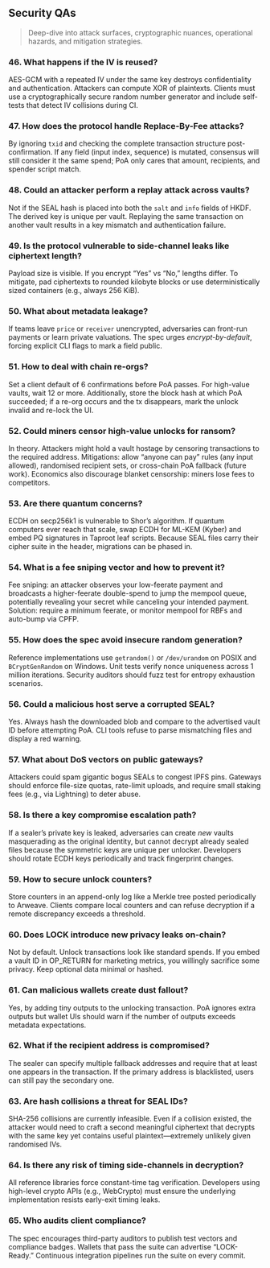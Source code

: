 ## Security QAs
> Deep-dive into attack surfaces, cryptographic nuances, operational hazards, and mitigation strategies.

### 46. What happens if the **IV** is reused?  
AES-GCM with a repeated IV under the same key destroys confidentiality and authentication. Attackers can compute XOR of plaintexts. Clients must use a cryptographically secure random number generator and include self-tests that detect IV collisions during CI.  

### 47. How does the protocol handle **Replace-By-Fee** attacks?  
By ignoring `txid` and checking the complete transaction structure post-confirmation. If any field (input index, sequence) is mutated, consensus will still consider it the same spend; PoA only cares that amount, recipients, and spender script match.  

### 48. Could an attacker perform a **replay attack** across vaults?  
Not if the SEAL hash is placed into both the `salt` and `info` fields of HKDF. The derived key is unique per vault. Replaying the same transaction on another vault results in a key mismatch and authentication failure.  

### 49. Is the protocol vulnerable to **side-channel leaks** like ciphertext length?  
Payload size is visible. If you encrypt “Yes” vs “No,” lengths differ. To mitigate, pad ciphertexts to rounded kilobyte blocks or use deterministically sized containers (e.g., always 256 KiB).  

### 50. What about **metadata leakage**?  
If teams leave `price` or `receiver` unencrypted, adversaries can front-run payments or learn private valuations. The spec urges *encrypt-by-default*, forcing explicit CLI flags to mark a field public.  

### 51. How to deal with **chain re-orgs**?  
Set a client default of 6 confirmations before PoA passes. For high-value vaults, wait 12 or more. Additionally, store the block hash at which PoA succeeded; if a re-org occurs and the tx disappears, mark the unlock invalid and re-lock the UI.  

### 52. Could miners **censor** high-value unlocks for ransom?  
In theory. Attackers might hold a vault hostage by censoring transactions to the required address. Mitigations: allow “anyone can pay” rules (any input allowed), randomised recipient sets, or cross-chain PoA fallback (future work). Economics also discourage blanket censorship: miners lose fees to competitors.  

### 53. Are there **quantum** concerns?  
ECDH on secp256k1 is vulnerable to Shor’s algorithm. If quantum computers ever reach that scale, swap ECDH for ML-KEM (Kyber) and embed PQ signatures in Taproot leaf scripts. Because SEAL files carry their cipher suite in the header, migrations can be phased in.  

### 54. What is a **fee sniping** vector and how to prevent it?  
Fee sniping: an attacker observes your low-feerate payment and broadcasts a higher-feerate double-spend to jump the mempool queue, potentially revealing your secret while canceling your intended payment. Solution: require a minimum feerate, or monitor mempool for RBFs and auto-bump via CPFP.  

### 55. How does the spec avoid **insecure random** generation?  
Reference implementations use `getrandom()` or `/dev/urandom` on POSIX and `BCryptGenRandom` on Windows. Unit tests verify nonce uniqueness across 1 million iterations. Security auditors should fuzz test for entropy exhaustion scenarios.  

### 56. Could a malicious host serve a **corrupted SEAL**?  
Yes. Always hash the downloaded blob and compare to the advertised vault ID before attempting PoA. CLI tools refuse to parse mismatching files and display a red warning.  

### 57. What about **DoS** vectors on public gateways?  
Attackers could spam gigantic bogus SEALs to congest IPFS pins. Gateways should enforce file-size quotas, rate-limit uploads, and require small staking fees (e.g., via Lightning) to deter abuse.  

### 58. Is there a **key compromise** escalation path?  
If a sealer’s private key is leaked, adversaries can create *new* vaults masquerading as the original identity, but cannot decrypt already sealed files because the symmetric keys are unique per unlocker. Developers should rotate ECDH keys periodically and track fingerprint changes.  

### 59. How to secure **unlock counters**?  
Store counters in an append-only log like a Merkle tree posted periodically to Arweave. Clients compare local counters and can refuse decryption if a remote discrepancy exceeds a threshold.  

### 60. Does LOCK introduce new **privacy leaks** on-chain?  
Not by default. Unlock transactions look like standard spends. If you embed a vault ID in OP_RETURN for marketing metrics, you willingly sacrifice some privacy. Keep optional data minimal or hashed.  

### 61. Can malicious wallets create **dust fallout**?  
Yes, by adding tiny outputs to the unlocking transaction. PoA ignores extra outputs but wallet UIs should warn if the number of outputs exceeds metadata expectations.  

### 62. What if the **recipient address** is compromised?  
The sealer can specify multiple fallback addresses and require that at least one appears in the transaction. If the primary address is blacklisted, users can still pay the secondary one.  

### 63. Are **hash collisions** a threat for SEAL IDs?  
SHA-256 collisions are currently infeasible. Even if a collision existed, the attacker would need to craft a second meaningful ciphertext that decrypts with the same key yet contains useful plaintext—extremely unlikely given randomised IVs.  

### 64. Is there any risk of **timing side-channels** in decryption?  
All reference libraries force constant-time tag verification. Developers using high-level crypto APIs (e.g., WebCrypto) must ensure the underlying implementation resists early-exit timing leaks.  

### 65. Who audits **client compliance**?  
The spec encourages third-party auditors to publish test vectors and compliance badges. Wallets that pass the suite can advertise “LOCK-Ready.” Continuous integration pipelines run the suite on every commit.  
